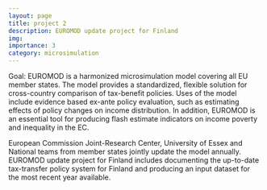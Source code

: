 ```yaml
---
layout: page
title: project 2
description: EUROMOD update project for Finland
img:
importance: 3
category: microsimulation
---
```


Goal: EUROMOD is a harmonized microsimulation model covering all EU member states. The model provides a standardized, flexible solution for cross-country comparison of tax-benefit policies. Uses of the model include evidence based ex-ante policy evaluation, such as estimating effects of policy changes on income distribution. In addition, EUROMOD is an essential tool for producing flash estimate indicators on income poverty and inequality in the EC.

European Commission Joint-Research Center, University of Essex and National teams from member states jointly update the model annually. EUROMOD update project for Finland includes documenting the up-to-date tax-transfer policy system for Finland and producing an input dataset for the most recent year available.